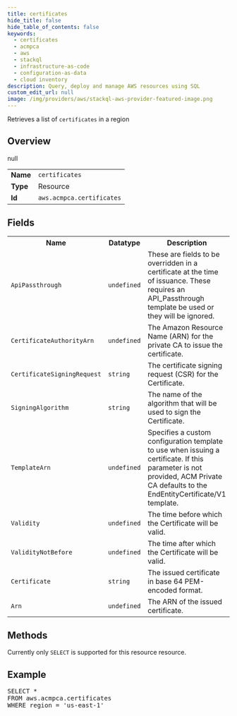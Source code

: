 ```yaml
---
title: certificates
hide_title: false
hide_table_of_contents: false
keywords:
  - certificates
  - acmpca
  - aws
  - stackql
  - infrastructure-as-code
  - configuration-as-data
  - cloud inventory
description: Query, deploy and manage AWS resources using SQL
custom_edit_url: null
image: /img/providers/aws/stackql-aws-provider-featured-image.png
---
```

Retrieves a list of <code>certificates</code> in a region

## Overview
<table><tbody>
<tr><td><b>Name</b></td><td><code>certificates</code></td></tr>
<tr><td><b>Type</b></td><td>Resource</td></tr>
null
<tr><td><b>Id</b></td><td><code>aws.acmpca.certificates</code></td></tr>
</tbody></table>

## Fields
<table><tbody>
<tr><th>Name</th><th>Datatype</th><th>Description</th></tr>
<tr><td><code>ApiPassthrough</code></td><td><code>undefined</code></td><td>These are fields to be overridden in a certificate at the time of issuance. These requires an API_Passthrough template be used or they will be ignored.</td></tr>
<tr><td><code>CertificateAuthorityArn</code></td><td><code>undefined</code></td><td>The Amazon Resource Name (ARN) for the private CA to issue the certificate.</td></tr>
<tr><td><code>CertificateSigningRequest</code></td><td><code>string</code></td><td>The certificate signing request (CSR) for the Certificate.</td></tr>
<tr><td><code>SigningAlgorithm</code></td><td><code>string</code></td><td>The name of the algorithm that will be used to sign the Certificate.</td></tr>
<tr><td><code>TemplateArn</code></td><td><code>undefined</code></td><td>Specifies a custom configuration template to use when issuing a certificate. If this parameter is not provided, ACM Private CA defaults to the EndEntityCertificate&#x2F;V1 template.</td></tr>
<tr><td><code>Validity</code></td><td><code>undefined</code></td><td>The time before which the Certificate will be valid.</td></tr>
<tr><td><code>ValidityNotBefore</code></td><td><code>undefined</code></td><td>The time after which the Certificate will be valid.</td></tr>
<tr><td><code>Certificate</code></td><td><code>string</code></td><td>The issued certificate in base 64 PEM-encoded format.</td></tr>
<tr><td><code>Arn</code></td><td><code>undefined</code></td><td>The ARN of the issued certificate.</td></tr>

</tbody></table>

## Methods
Currently only <code>SELECT</code> is supported for this resource resource.

## Example
<pre>
SELECT * 
FROM aws.acmpca.certificates
WHERE region = 'us-east-1'
</pre>
